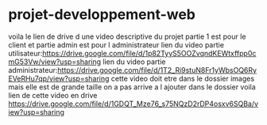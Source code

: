 # projet-developpement-web
voila le lien de drive d une video descriptive du projet partie 1 est pour le client et partie admin est pour l administrateur
lien du video partie utilisateur:https://drive.google.com/file/d/1p82TyyS5OOZvqndKEWtxffpp0cmG53Vw/view?usp=sharing
lien du video partie administrateur:https://drive.google.com/file/d/1T2_Ri9stuN8Fr1yWbsOQ6RyEVeRHu7qp/view?usp=sharing
cette video doit etre dans le dossier images mais elle est de grande taille on a pas arrive a l ajouter dans le dossier voila lien de cette video en drive https://drive.google.com/file/d/1GDQT_Mze76_s75NQzD2rDP4osxv6SQBa/view?usp=sharing
